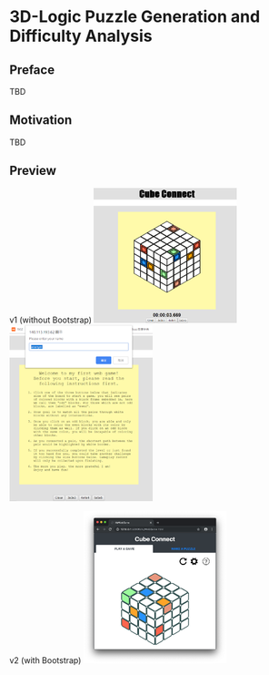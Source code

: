 # 3D-Logic Puzzle Generation and Difficulty Analysis
## Preface
TBD
## Motivation
TBD
## Preview
v1 (without Bootstrap)
<img src="pic_2.png" style="width:50%; margin: 10 auto;"/>
<img src="pic_1.png" style="width:50%; margin: 10 auto;"/> 

v2 (with Bootstrap)
<img src="pic_3.png" style="width:50%; margin: 10 auto;"/>

